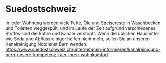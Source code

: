 # Suedostschweiz
In jeder Wohnung werden viele Fette, Öle und Speisereste in Waschbecken und Toiletten weggespült, und im Laufe der Zeit aufgrund verschiedenes Stoffes sind die Rohre und Kanäle verstopft. Wenn die üblichen Hausmittel wie Soda und Abflussreiniger helfen nicht mehr, sollen Sie an unseren Kanalreinigung Notdienst Bern wenden.
https://www.suedostschweiz.ch/unternehmen-informieren/kanalreinigung-bern-unsere-kompetenz-fuer-ihren-wohnkomfort
